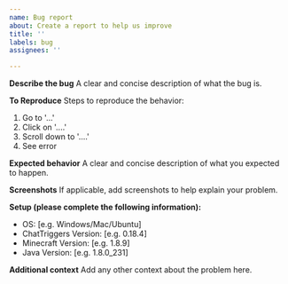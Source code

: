 ```yaml
---
name: Bug report
about: Create a report to help us improve
title: ''
labels: bug
assignees: ''

---
```


**Describe the bug**
A clear and concise description of what the bug is.

**To Reproduce**
Steps to reproduce the behavior:
1. Go to '...'
2. Click on '....'
3. Scroll down to '....'
4. See error

**Expected behavior**
A clear and concise description of what you expected to happen.

**Screenshots**
If applicable, add screenshots to help explain your problem.

**Setup (please complete the following information):**
 - OS: [e.g. Windows/Mac/Ubuntu]
 - ChatTriggers Version: [e.g. 0.18.4]
 - Minecraft Version: [e.g. 1.8.9]
- Java Version: [e.g. 1.8.0_231]

**Additional context**
Add any other context about the problem here.
